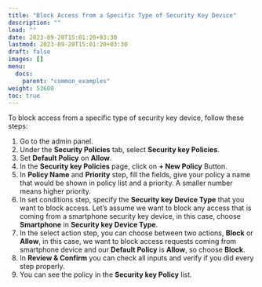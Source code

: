 ```yaml
---
title: "Block Access from a Specific Type of Security Key Device"
description: ""
lead: ""
date: 2023-09-20T15:01:20+03:30
lastmod: 2023-09-20T15:01:20+03:30
draft: false
images: []
menu:
  docs:
    parent: "common_examples"
weight: 53600
toc: true
---
```


To block access from a specific type of security key device, follow these steps:

1. Go to the admin panel.
2. Under the **Security Policies** tab, select **Security key Policies**.
3. Set **Default Policy** on **Allow**.
4. In the **Security key Policies** page, click on **+ New Policy** Button.
5. In **Policy Name** and **Priority** step, fill the fields, give your policy a name that would be shown in policy list and a priority. A smaller number means higher priority.
6. In set conditions step, specify the **Security key Device Type** that you want to block access. Let’s assume we want to block any access that is coming from a smartphone security key device, in this case, choose **Smartphone** in **Security key Device Type**.
7. In the select action step, you can choose between two actions, **Block** or **Allow**, in this case, we want to block access requests coming from smartphone device and our **Default Policy** is **Allow**, so choose **Block**.
8. In **Review & Confirm** you can check all inputs and verify if you did every step properly.
9. You can see the policy in the **Security key Policy** list.
